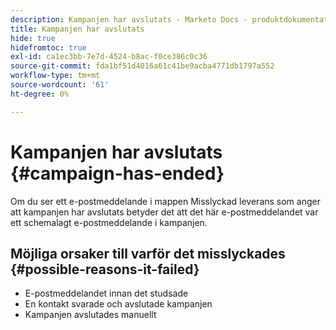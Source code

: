 ```yaml
---
description: Kampanjen har avslutats - Marketo Docs - produktdokumentation
title: Kampanjen har avslutats
hide: true
hidefromtoc: true
exl-id: ca1ec3bb-7e7d-4524-b8ac-f0ce386c0c36
source-git-commit: fda1bf51d4016a61c41be9acba4771db1797a552
workflow-type: tm+mt
source-wordcount: '61'
ht-degree: 0%

---
```


# Kampanjen har avslutats {#campaign-has-ended}

Om du ser ett e-postmeddelande i mappen Misslyckad leverans som anger att kampanjen har avslutats betyder det att det här e-postmeddelandet var ett schemalagt e-postmeddelande i kampanjen.

## Möjliga orsaker till varför det misslyckades {#possible-reasons-it-failed}

* E-postmeddelandet innan det studsade
* En kontakt svarade och avslutade kampanjen
* Kampanjen avslutades manuellt
